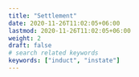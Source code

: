 ```yaml
---
title: "Settlement"
date: 2020-11-26T11:02:05+06:00
lastmod: 2020-11-26T11:02:05+06:00
weight: 2
draft: false
# search related keywords
keywords: ["induct", "instate"]
---
```

